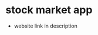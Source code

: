# stock market app
<!--  visit [website](https://stock-market-stats.herokuapp.com/)
 -->
 * website link in description
